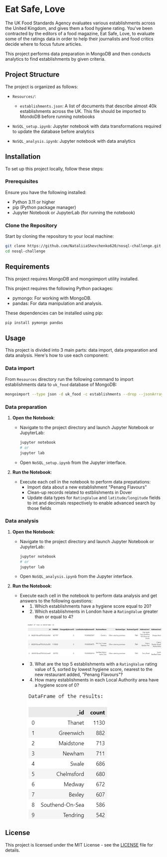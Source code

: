 # Eat Safe, Love

The UK Food Standards Agency evaluates various establishments across the United Kingdom, and gives them a food hygiene rating. You've been contracted by the editors of a food magazine, Eat Safe, Love, to evaluate some of the ratings data in order to help their journalists and food critics decide where to focus future articles.

This project performs data preparation in MongoDB and then conducts analytics to find establishments by given criteria.

## Project Structure

The project is organized as follows:

- `Resources/`: 
  - `establishments.json`: A list of documents that describe almost 40k establishments across the UK. This file should be imported to MondoDB before running notebooks

- `NoSQL_setup.ipynb`: Jupyter notebook with data transformations required to update the database before analytics

- `NoSQL_analysis.ipynb`: Jupyter notebook with data analytics


## Installation

To set up this project locally, follow these steps:

### Prerequisites

Ensure you have the following installed:

- Python 3.11 or higher
- pip (Python package manager)
- Jupyter Notebook or JupyterLab (for running the notebook)

### Clone the Repository

Start by cloning the repository to your local machine:

```bash
git clone https://github.com/NataliiaShevchenko620/nosql-challenge.git
cd nosql-challenge
```

## Requirements

This project requires MongoDB and mongoimport utility installed.

This project requires the following Python packages:

- pymongo: For working with MongoDB.
- pandas: For data manipulation and analysis.

These dependencies can be installed using pip:

```bash
pip install pymongo pandas
```

## Usage

This project is divided into 3 main parts: data import, data preparation and data analysis. Here's how to use each component:

### Data import

From `Resources` directory run the following command to import establishments data to `uk_food` database of MongoDB:

```bash
mongoimport --type json -d uk_food -c establishments --drop --jsonArray establishments.json
```

### Data preparation

1. **Open the Notebook**:
    - Navigate to the project directory and launch Jupyter Notebook or JupyterLab:
      ```bash
      jupyter notebook
      # or
      jupyter lab
      ```
    - Open `NoSQL_setup.ipynb` from the Jupyter interface.

2. **Run the Notebook**:
    - Execute each cell in the notebook to perform data prepatations:
      - Import data about a new establishment "Penang Flavours"
      - Clean-up records related to estblishments in Dover
      - Update data types for `RatingValue` and `latitude/longitude` fields to int and decimals respectively to enable advanced search by those fields

### Data analysis

1. **Open the Notebook**:
    - Navigate to the project directory and launch Jupyter Notebook or JupyterLab:
      ```bash
      jupyter notebook
      # or
      jupyter lab
      ```
    - Open `NoSQL_analysis.ipynb` from the Jupyter interface.

2. **Run the Notebook**:
    - Execute each cell in the notebook to perform data analysis and get answers to the following questions:
      - 1. Which establishments have a hygiene score equal to 20?
      - 2. Which establishments in London have a `RatingValue` greater than or equal to 4?
  
          ![data_frame](Images/data_frame.png)

      - 3. What are the top 5 establishments with a `RatingValue` rating value of 5, sorted by lowest hygiene score, nearest to the new restaurant added, "Penang Flavours"?
      - 4. How many establishments in each Local Authority area have a hygiene score of 0?

          ![top10_est](Images/top10_est.png)


## License

This project is licensed under the MIT License - see the [LICENSE](LICENSE) file for details.






